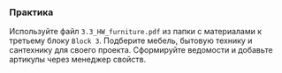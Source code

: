 ### Практика

Используйте файл `3.3_HW_furniture.pdf` из папки с материалами к третьему блоку `Block 3`. Подберите мебель, бытовую технику и сантехнику для своего проекта. Сформируйте ведомости и добавьте артикулы через менеджер свойств.
